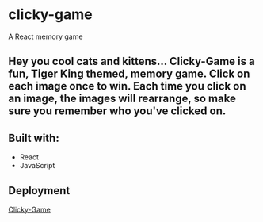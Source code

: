 # clicky-game
A React memory game

## Hey you cool cats and kittens... Clicky-Game is a fun, Tiger King themed, memory game. Click on each image once to win. Each time you click on an image, the images will rearrange, so make sure you remember who you've clicked on.

## Built with:
* React
* JavaScript

## Deployment
[Clicky-Game]()
